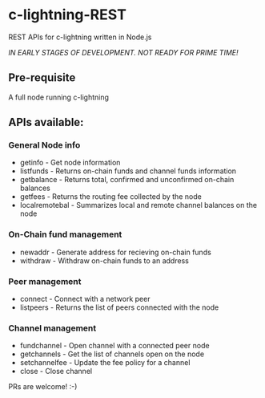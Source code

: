 # c-lightning-REST
REST APIs for c-lightning written in Node.js

*IN EARLY STAGES OF DEVELOPMENT. NOT READY FOR PRIME TIME!*

## Pre-requisite
A full node running c-lightning

## APIs available:
### General Node info
- getinfo - Get node information
- listfunds - Returns on-chain funds and channel funds information
- getbalance - Returns total, confirmed and unconfirmed on-chain balances
- getfees - Returns the routing fee collected by the node
- localremotebal - Summarizes local and remote channel balances on the node
### On-Chain fund management
- newaddr - Generate address for recieving on-chain funds
- withdraw - Withdraw on-chain funds to an address
### Peer management
- connect - Connect with a network peer
- listpeers - Returns the list of peers connected with the node
### Channel management
- fundchannel - Open channel with a connected peer node
- getchannels - Get the list of channels open on the node
- setchannelfee - Update the fee policy for a channel
- close - Close channel

PRs are welcome! :-)

